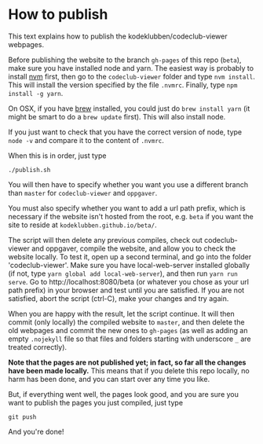 # How to publish

This text explains how to publish the kodeklubben/codeclub-viewer webpages.

Before publishing the website to the branch `gh-pages` of this repo (`beta`),
make sure you have installed node and yarn. The easiest way is probably to install [nvm](https://github.com/creationix/nvm#installation) first, then go to the
`codeclub-viewer` folder and type `nvm install`. This will install the version
specified by the file `.nvmrc`. Finally, type `npm install -g yarn`.

On OSX, if you have [brew](http://brew.sh/) installed, you could just do
`brew install yarn` (it might be smart to do a `brew update` first).
This will also install node.

If you just want to check that you have the correct version of node,
type `node -v` and compare it to the content of `.nvmrc`.

When this is in order, just type
```
./publish.sh
```

You will then have to specify whether you want you use a different branch than `master` for `codeclub-viewer` and
`oppgaver`.

You must also specify whether you want to add a url path prefix, which is necessary if the website isn't hosted
from the root, e.g. `beta` if you want the site to reside at `kodeklubben.github.io/beta/`.

The script will then delete any previous compiles, check out codeclub-viewer and oppgaver, compile the website,
and allow you to check the website locally. To test it, open up a second terminal, and go into the folder
'codeclub-viewer'. Make sure you have local-web-server installed globally (if not, type `yarn global add local-web-server`),
and then run `yarn run serve`. Go to http://localhost:8080/beta (or whatever you chose as your url path prefix)
in your browser and test until you are satisfied. If you are not satisfied, abort the script (ctrl-C),
make your changes and try again.

When you are happy with the result, let the script continue. It will then commit (only locally) the compiled website
to `master`, and then delete the old webpages and commit the new ones to `gh-pages` (as well as adding an empty
 `.nojekyll` file so that files and folders starting with underscore `_` are treated correctly).

**Note that the pages are not published yet; in fact, so far all the changes have been made locally.**
This means that if you delete this repo locally, no harm has been done, and you can start over any time you like.

But, if everything went well, the pages look good, and you are sure you want to publish the pages you just compiled,
just type
```
git push
```

And you're done!
